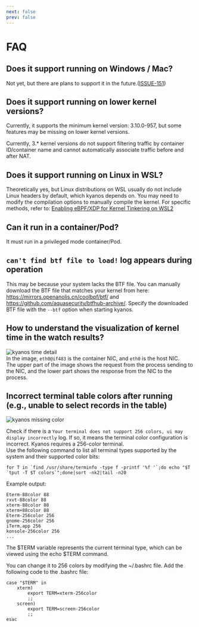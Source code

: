 ```yaml
---
next: false
prev: false
---
```


# FAQ

## Does it support running on Windows / Mac?
Not yet, but there are plans to support it in the future.([ISSUE-151](https://kkgithub.com/hengyoush/kyanos/issues/151))

## Does it support running on lower kernel versions?
Currently, it supports the minimum kernel version: 3.10.0-957, but some features may be missing on lower kernel versions.

Currently, 3.* kernel versions do not support filtering traffic by container ID/container name and cannot automatically associate traffic before and after NAT.

## Does it support running on Linux in WSL?
Theoretically yes, but Linux distributions on WSL usually do not include Linux headers by default, which kyanos depends on. You may need to modify the compilation options to manually compile the kernel. For specific methods, refer to: [Enabling eBPF/XDP for Kernel Tinkering on WSL2](https://dev.to/wiresurfer/unleash-the-forbidden-enabling-ebpfxdp-for-kernel-tinkering-on-wsl2-43fj)

## Can it run in a container/Pod?
It must run in a privileged mode container/Pod.

## `can't find btf file to load!` log appears during operation
This may be because your system lacks the BTF file. You can manually download the BTF file that matches your kernel from here: https://mirrors.openanolis.cn/coolbpf/btf/ and https://github.com/aquasecurity/btfhub-archive/. Specify the downloaded BTF file with the `--btf` option when starting kyanos.

## How to understand the visualization of kernel time in the watch results?
![kyanos time detail](/timedetail.jpg)   
In the image, `eth0@if483` is the container NIC, and `eth0` is the host NIC.  
The upper part of the image shows the request from the process sending to the NIC, and the lower part shows the response from the NIC to the process.

## Incorrect terminal table colors after running (e.g., unable to select records in the table)

![kyanos missing color](/missing-color.png) 

Check if there is a `Your terminal does not support 256 colors, ui may display incorrectly` log. If so, it means the terminal color configuration is incorrect. Kyanos requires a 256-color terminal.    
Use the following command to list all terminal types supported by the system and their supported color bits:
```shell
for T in `find /usr/share/terminfo -type f -printf '%f '`;do echo "$T `tput -T $T colors`";done|sort -nk2|tail -n20
```

Example output:
```shell
Eterm-88color 88
rxvt-88color 88
xterm-88color 88
xterm+88color 88
Eterm-256color 256
gnome-256color 256
iTerm.app 256
konsole-256color 256
...
```
The $TERM variable represents the current terminal type, which can be viewed using the echo $TERM command.

You can change it to 256 colors by modifying the ~/.bashrc file. Add the following code to the .bashrc file:
```shell
case "$TERM" in
    xterm)
        export TERM=xterm-256color
        ;;
    screen)
        export TERM=screen-256color
        ;;
esac
```